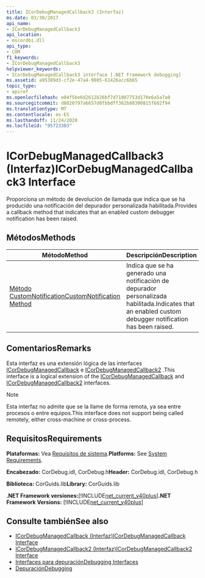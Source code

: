 ```yaml
---
title: ICorDebugManagedCallback3 (Interfaz)
ms.date: 03/30/2017
api_name:
- ICorDebugManagedCallback3
api_location:
- mscordbi.dll
api_type:
- COM
f1_keywords:
- ICorDebugManagedCallback3
helpviewer_keywords:
- ICorDebugManagedCallback3 interface [.NET Framework debugging]
ms.assetid: a95389d3-cf2e-47a4-9805-61426acc6b65
topic_type:
- apiref
ms.openlocfilehash: e04f5be6d2612b26bf7d71807753d170e6a5a7a0
ms.sourcegitcommit: d8020797a6657d0fbbdff362b80300815f682f94
ms.translationtype: MT
ms.contentlocale: es-ES
ms.lasthandoff: 11/24/2020
ms.locfileid: "95723303"
---
```

# <a name="icordebugmanagedcallback3-interface"></a><span data-ttu-id="3a435-102">ICorDebugManagedCallback3 (Interfaz)</span><span class="sxs-lookup"><span data-stu-id="3a435-102">ICorDebugManagedCallback3 Interface</span></span>

<span data-ttu-id="3a435-103">Proporciona un método de devolución de llamada que indica que se ha producido una notificación del depurador personalizada habilitada.</span><span class="sxs-lookup"><span data-stu-id="3a435-103">Provides a callback method that indicates that an enabled custom debugger notification has been raised.</span></span>  
  
## <a name="methods"></a><span data-ttu-id="3a435-104">Métodos</span><span class="sxs-lookup"><span data-stu-id="3a435-104">Methods</span></span>  
  
|<span data-ttu-id="3a435-105">Método</span><span class="sxs-lookup"><span data-stu-id="3a435-105">Method</span></span>|<span data-ttu-id="3a435-106">Descripción</span><span class="sxs-lookup"><span data-stu-id="3a435-106">Description</span></span>|  
|------------|-----------------|  
|[<span data-ttu-id="3a435-107">Método CustomNotification</span><span class="sxs-lookup"><span data-stu-id="3a435-107">CustomNotification Method</span></span>](icordebugmanagedcallback3-customnotification-method.md)|<span data-ttu-id="3a435-108">Indica que se ha generado una notificación de depurador personalizada habilitada.</span><span class="sxs-lookup"><span data-stu-id="3a435-108">Indicates that an enabled custom debugger notification has been raised.</span></span>|  
  
## <a name="remarks"></a><span data-ttu-id="3a435-109">Comentarios</span><span class="sxs-lookup"><span data-stu-id="3a435-109">Remarks</span></span>  

 <span data-ttu-id="3a435-110">Esta interfaz es una extensión lógica de las interfaces [ICorDebugManagedCallback](icordebugmanagedcallback-interface.md) e [ICorDebugManagedCallback2](icordebugmanagedcallback2-interface.md) .</span><span class="sxs-lookup"><span data-stu-id="3a435-110">This interface is a logical extension of the [ICorDebugManagedCallback](icordebugmanagedcallback-interface.md) and [ICorDebugManagedCallback2](icordebugmanagedcallback2-interface.md) interfaces.</span></span>  
  
> [!NOTE]
> <span data-ttu-id="3a435-111">Esta interfaz no admite que se la llame de forma remota, ya sea entre procesos o entre equipos.</span><span class="sxs-lookup"><span data-stu-id="3a435-111">This interface does not support being called remotely, either cross-machine or cross-process.</span></span>  
  
## <a name="requirements"></a><span data-ttu-id="3a435-112">Requisitos</span><span class="sxs-lookup"><span data-stu-id="3a435-112">Requirements</span></span>  

 <span data-ttu-id="3a435-113">**Plataformas:** Vea [Requisitos de sistema](../../get-started/system-requirements.md).</span><span class="sxs-lookup"><span data-stu-id="3a435-113">**Platforms:** See [System Requirements](../../get-started/system-requirements.md).</span></span>  
  
 <span data-ttu-id="3a435-114">**Encabezado:** CorDebug.idl, CorDebug.h</span><span class="sxs-lookup"><span data-stu-id="3a435-114">**Header:** CorDebug.idl, CorDebug.h</span></span>  
  
 <span data-ttu-id="3a435-115">**Biblioteca:** CorGuids.lib</span><span class="sxs-lookup"><span data-stu-id="3a435-115">**Library:** CorGuids.lib</span></span>  
  
 <span data-ttu-id="3a435-116">**.NET Framework versiones:**[!INCLUDE[net_current_v40plus](../../../../includes/net-current-v40plus-md.md)]</span><span class="sxs-lookup"><span data-stu-id="3a435-116">**.NET Framework Versions:** [!INCLUDE[net_current_v40plus](../../../../includes/net-current-v40plus-md.md)]</span></span>  
  
## <a name="see-also"></a><span data-ttu-id="3a435-117">Consulte también</span><span class="sxs-lookup"><span data-stu-id="3a435-117">See also</span></span>

- [<span data-ttu-id="3a435-118">ICorDebugManagedCallback (Interfaz)</span><span class="sxs-lookup"><span data-stu-id="3a435-118">ICorDebugManagedCallback Interface</span></span>](icordebugmanagedcallback-interface.md)
- [<span data-ttu-id="3a435-119">ICorDebugManagedCallback2 (Interfaz)</span><span class="sxs-lookup"><span data-stu-id="3a435-119">ICorDebugManagedCallback2 Interface</span></span>](icordebugmanagedcallback2-interface.md)
- [<span data-ttu-id="3a435-120">Interfaces para depuración</span><span class="sxs-lookup"><span data-stu-id="3a435-120">Debugging Interfaces</span></span>](debugging-interfaces.md)
- [<span data-ttu-id="3a435-121">Depuración</span><span class="sxs-lookup"><span data-stu-id="3a435-121">Debugging</span></span>](index.md)
